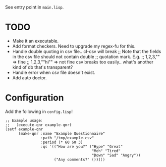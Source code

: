 See entry point in `main.lisp`.

# TODO

+ Make it an executable.
+ Add format checkers. Need to upgrade my regex-fu for this.
+ Handle double quoting in csv file.. cl-csv will break
  ;; Note that the fields in the csv file should not contain double
  ;; quotation mark. E.g.
  ;; 1,2,3,""     => fine
  ;; 1,2,3,""hi"" => not fine
  csv breaks too easily.. what's another kind of db that's transparent?
+ Handle error when csv file doesn't exist.
+ Add auto doctor.

# Configuration

Add the following in `config.lisp`!

``` common-lisp
;; Example usage:
;;   (execute-qnr example-qnr)
(setf example-qnr
      (make-qnr :name "Example Questionnaire"
                :path "/tmp/example.csv"
                :period (* 60 60 3)
                :qs '(("How are you?" ("Hype" "Great"
                                       "Meh" "Tired"
                                       "Down" "Sad" "Angry"))
                      ("Any comments?" ()))))
```

